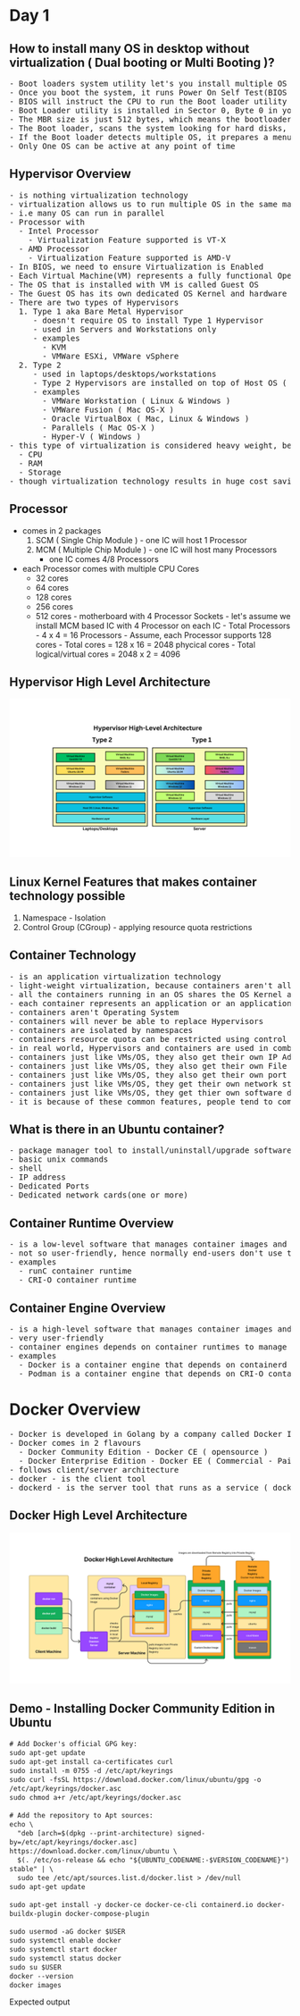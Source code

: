 # Day 1

## How to install many OS in desktop without virtualization ( Dual booting or Multi Booting )?
<pre>
- Boot loaders system utility let's you install multiple OS in your laptop/desktop/workstation
- Once you boot the system, it runs Power On Self Test(BIOS POST)
- BIOS will instruct the CPU to run the Boot loader utility
- Boot Loader utility is installed in Sector 0, Byte 0 in your Hard Disk, Sector 0, Byte 0 is referred as Master Boot Record(MBR)
- The MBR size is just 512 bytes, which means the bootloader has to fit within 512 bytes
- The Boot loader, scans the system looking for hard disks, scans for Operating Systems installed in it
- If the Boot loader detects multiple OS, it prepares a menu and gives an option for us to choose which OS you wish to boot into
- Only One OS can be active at any point of time
</pre> 

## Hypervisor Overview
<pre>
- is nothing virtualization technology
- virtualization allows us to run multiple OS in the same machine simulataneously
- i.e many OS can run in parallel
- Processor with 
  - Intel Processor
    - Virtualization Feature supported is VT-X
  - AMD Processor
    - Virtualization Feature supported is AMD-V
- In BIOS, we need to ensure Virtualization is Enabled
- Each Virtual Machine(VM) represents a fully functional Operating System
- The OS that is installed with VM is called Guest OS
- The Guest OS has its own dedicated OS Kernel and hardware resources like CPU, RAM, Storage, Network Card(virtual) & Graphics Card(virtual)
- There are two types of Hypervisors
  1. Type 1 aka Bare Metal Hypervisor
     - doesn't require OS to install Type 1 Hypervisor
     - used in Servers and Workstations only
     - examples
       - KVM 
       - VMWare ESXi, VMWare vSphere
  2. Type 2
     - used in laptops/desktops/workstations
     - Type 2 Hypervisors are installed on top of Host OS ( Windows, Linux, Mac )
     - examples
       - VMWare Workstation ( Linux & Windows )
       - VMWare Fusion ( Mac OS-X )
       - Oracle VirtualBox ( Mac, Linux & Windows )
       - Parallels ( Mac OS-X )
       - Hyper-V ( Windows )
- this type of virtualization is considered heavy weight, because each VM requires dedicated hardware resources
  - CPU
  - RAM
  - Storage
- though virtualization technology results in huge cost saving for an organization, it is not cheaper to the extent every engineer can be given 10~15 VMs each
</pre>

## Processor 
   - comes in 2 packages
     1. SCM ( Single Chip Module ) - one IC will host 1 Processor
     2. MCM ( Multiple Chip Module ) - one IC will host many Processors
        - one IC comes 4/8 Processors
   - each Processor comes with multiple CPU Cores
     - 32 cores
     - 64 cores
     - 128 cores
     - 256 cores
     - 512 cores
    - motherboard with 4 Processor Sockets
    - let's assume we install MCM based IC with 4 Processor on each IC
    - Total Processors - 4 x 4 = 16 Processors
    - Assume, each Processor supports 128 cores
    - Total cores = 128 x 16 = 2048 phycical cores
    - Total logical/virtual cores = 2048 x 2 = 4096

     


## Hypervisor High Level Architecture
![Hypervisor Architecture](HypervisorHighLevelArchitecture.png)

## Linux Kernel Features that makes container technology possible
1. Namespace - Isolation
2. Control Group (CGroup) - applying resource quota restrictions

## Container Technology
<pre>
- is an application virtualization technology
- light-weight virtualization, because containers aren't allocated with dedicated hardware resources
- all the containers running in an OS shares the OS Kernel and hardware resources on the underlying Host/Guest OS
- each container represents an application or an application process
- containers aren't Operating System
- containers will never be able to replace Hypervisors
- containers are isolated by namespaces
- containers resource quota can be restricted using control group aka CGroups
- in real world, Hypervisors and containers are used in combination, hence they are completing technology not competing technology
- containers just like VMs/OS, they also get their own IP Address
- containers just like VMs/OS, they also get their own File system
- containers just like VMs/OS, they also get their own port range 0-65535 
- containers just like VMs/OS, they get their own network stack ( 7 OSI Layers )
- containers just like VMs/OS, they get thier own software defined network cards (NICs)
- it is because of these common features, people tend to compare containers with Operating system or Virtual Machines
</pre>

## What is there in an Ubuntu container?
<pre>
- package manager tool to install/uninstall/upgrade softwares
- basic unix commands
- shell
- IP address
- Dedicated Ports
- Dedicated network cards(one or more)
</pre>

## Container Runtime Overview
<pre>
- is a low-level software that manages container images and containers
- not so user-friendly, hence normally end-users don't use this directly
- examples
  - runC container runtime
  - CRI-O container runtime
</pre>

## Container Engine Overview
<pre>
- is a high-level software that manages container images and containers
- very user-friendly
- container engines depends on container runtimes to manage images and containers
- examples
  - Docker is a container engine that depends on containerd which inturn depends on runc Container Runtime
  - Podman is a container engine that depends on CRI-O container runtime
</pre>

# Docker Overview
<pre>
- Docker is developed in Golang by a company called Docker Inc
- Docker comes in 2 flavours
  - Docker Community Edition - Docker CE ( opensource )
  - Docker Enterprise Edition - Docker EE ( Commercial - Paid license )
- follows client/server architecture
- docker - is the client tool
- dockerd - is the server tool that runs as a service ( docker application container engine )
</pre>

## Docker High Level Architecture
![Docker Architecture](DockerHighLevelArchitecture.png)

## Demo - Installing Docker Community Edition in Ubuntu
```
# Add Docker's official GPG key:
sudo apt-get update
sudo apt-get install ca-certificates curl
sudo install -m 0755 -d /etc/apt/keyrings
sudo curl -fsSL https://download.docker.com/linux/ubuntu/gpg -o /etc/apt/keyrings/docker.asc
sudo chmod a+r /etc/apt/keyrings/docker.asc

# Add the repository to Apt sources:
echo \
  "deb [arch=$(dpkg --print-architecture) signed-by=/etc/apt/keyrings/docker.asc] https://download.docker.com/linux/ubuntu \
  $(. /etc/os-release && echo "${UBUNTU_CODENAME:-$VERSION_CODENAME}") stable" | \
  sudo tee /etc/apt/sources.list.d/docker.list > /dev/null
sudo apt-get update

sudo apt-get install -y docker-ce docker-ce-cli containerd.io docker-buildx-plugin docker-compose-plugin

sudo usermod -aG docker $USER
sudo systemctl enable docker
sudo systemctl start docker
sudo systemctl status docker
sudo su $USER
docker --version
docker images
```

Expected output
